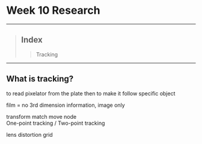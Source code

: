 # Week 10 Research
- - -   
> ## Index  
>   > Tracking   
- - - 
## What is tracking?
to read pixelator from the plate then to make it follow specific object

film = no 3rd dimension information, image only     
   

transform match move node    
One-point tracking / Two-point tracking


lens distortion grid   
